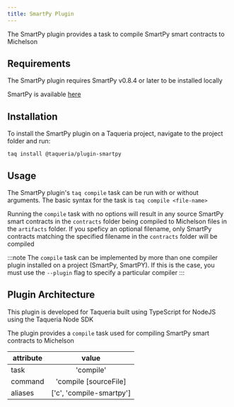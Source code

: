 ```yaml
---
title: SmartPy Plugin
---
```


The SmartPy plugin provides a task to compile SmartPy smart contracts to Michelson

## Requirements

The SmartPy plugin requires SmartPy v0.8.4 or later to be installed locally

SmartPy is available [here](https://smartpy.io/)

## Installation

To install the SmartPy plugin on a Taqueria project, navigate to the project folder and run:
```shell
taq install @taqueria/plugin-smartpy
```

## Usage

The SmartPy plugin's `taq compile` task can be run with or without arguments. The basic syntax for the task is `taq compile <file-name>`

Running the `compile` task with no options will result in any source SmartPy smart contracts in the `contracts` folder being compiled to Michelson files in the `artifacts` folder. If you speficy an optional filename, only SmartPy contracts matching the specified filename in the `contracts` folder will be compiled

:::note
The `compile` task can be implemented by more than one compiler plugin installed on a project (SmartPy, SmartPY). If this is the case, you must use the `--plugin` flag to specify a particular compiler
:::

## Plugin Architecture

This plugin is developed for Taqueria built using TypeScript for NodeJS using the Taqueria Node SDK

The plugin provides a `compile` task used for compiling SmartPy smart contracts to Michelson

|  attribute |  value                   | 
|------------|:------------------------:|
|  task      | 'compile'                | 
|  command   | 'compile [sourceFile]    | 
|  aliases   | ['c', 'compile-smartpy'] |        
